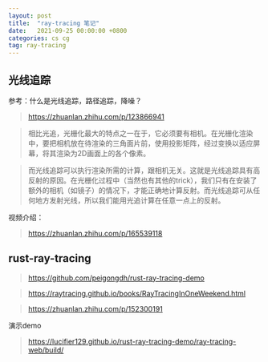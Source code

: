 ```yaml
---
layout: post
title:  "ray-tracing 笔记"
date:   2021-09-25 00:00:00 +0800
categories: cs cg
tag: ray-tracing
---
```


## 光线追踪

参考：什么是光线追踪，路径追踪，降噪？
> https://zhuanlan.zhihu.com/p/123866941

> 相比光追，光栅化最大的特点之一在于，它必须要有相机。在光栅化渲染中，要把相机放在待渲染的三角面片前，使用投影矩阵，经过变换以适应屏幕，将其渲染为2D画面上的各个像素。

> 而光线追踪可以执行渲染所需的计算，跟相机无关。这就是光线追踪具有高反射的原因。在光栅化过程中（当然也有其他的trick），我们只有在安装了额外的相机（如镜子）的情况下，才能正确地计算反射。而光线追踪可从任何地方发射光线，所以我们能用光追计算在任意一点上的反射。

视频介绍：
> https://zhuanlan.zhihu.com/p/165539118

## rust-ray-tracing

> https://github.com/peigongdh/rust-ray-tracing-demo

> https://raytracing.github.io/books/RayTracingInOneWeekend.html

> https://zhuanlan.zhihu.com/p/152300191

演示demo
> https://lucifier129.github.io/rust-ray-tracing-demo/ray-tracing-web/build/